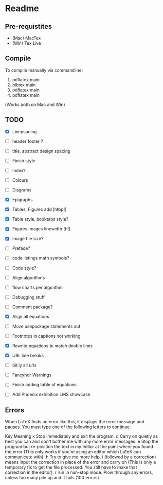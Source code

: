 # Readme


## Pre-requistites

- (Mac) MacTex
- (Win) Tex Live


## Compile
To compile manually via commandline:

1. pdflatex main
2. bibtex main
3. pdflatex main
4. pdflatex main

(Works both on Mac and Win)


## TODO

- [X] Linepsacing
- [ ] header footer ?
- [ ] title, abstract design spacing
- [ ] Finish style
- [ ] Index?
- [ ] Colours
- [ ] Diagrams
- [X] Epigraphs
- [X] Tables, Figures add [htbp!]
- [X] Table style, booktabs style?
- [X] Figures images linewidth [h!]
- [X] Image file size?
- [ ] Preface?
- [ ] code listings math symbols?
- [ ] Code style?
- [ ] Align algorithms
- [ ] flow charts per algorithm
- [ ] Debugging stuff
- [ ] Comment package?
- [X] Align all equations
- [ ] Move usepackage statements out
- [ ] Footnotes in captions not working
- [X] Rewrite equations to match double lines
- [X] URL line breaks
- [ ] bit.ly all urls
- [ ] Fancyhdr Warnings
- [ ] Finish adding table of equations
- [ ] Add Phoenix exhibition LMS showcase



## Errors

When LaTeX finds an error like this, it displays the error message and pauses. You must type one of the following letters to continue:

Key	Meaning
x	Stop immediately and exit the program.
q	Carry on quietly as best you can and don't bother me with any more error messages.
e	Stop the program but re-position the text in my editor at the point where you found the error (This only works if you're using an editor which LaTeX can communicate with).
h	Try to give me more help.
i	(followed by a correction) means input the correction in place of the error and carry on (This is only a temporary fix to get the file processed. You still have to make that correction in the editor).
r	run in non-stop mode. Plow through any errors, unless too many pile up and it fails (100 errors).
